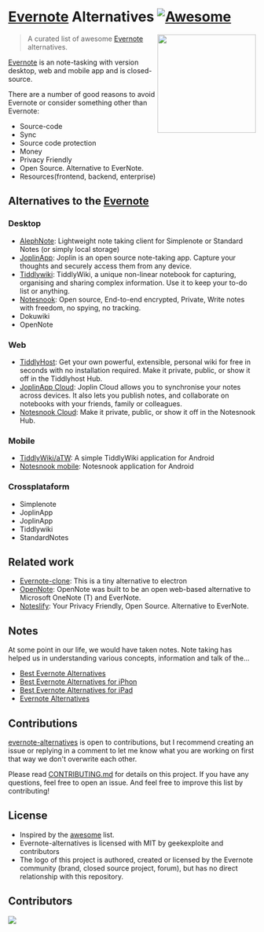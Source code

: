 <!-- markdownlint-configure-file {
  "MD013": {
    "code_blocks": false,
    "tables": false
  },
  "MD033": false,
  "MD041": false
} -->

# [Evernote](https://evernote.com/) Alternatives [![Awesome](https://awesome.re/badge.svg)](https://awesome.re)

[<img src="https://logosmarcas.net/wp-content/uploads/2021/04/Evernote-Logo-650x366.png" align="right" width="200">](https://evernote.com)

> A curated list of awesome [Evernote](https://evernote.com) alternatives.

[Evernote](https://evernote.com/) is an note-tasking with version desktop, web and mobile app and is closed-source.  

There are a number of good reasons to avoid Evernote or consider something other than Evernote:
* Source-code
* Sync
* Source code protection
* Money
* Privacy Friendly
* Open Source. Alternative to EverNote.
* Resources(frontend, backend, enterprise)
  
## Alternatives to the [Evernote](https://evernote.com)

### Desktop
* [AlephNote](https://github.com/Mikescher/AlephNote): Lightweight note taking client for Simplenote or Standard Notes (or simply local storage)
* [JoplinApp](https://joplinapp.org/): Joplin is an open source note-taking app. Capture your thoughts and securely access them from any device.
* [Tiddlywiki](https://tiddlywiki.com/): TiddlyWiki, a unique non-linear notebook for capturing, organising and sharing complex information. Use it to keep your to-do list or anything.
* [Notesnook](https://notesnook.com/): Open source, End-to-end encrypted, Private, Write notes with freedom, no spying, no tracking.
* Dokuwiki
* OpenNote

### Web
* [TiddlyHost](https://tiddlyhost.com/): Get your own powerful, extensible, personal wiki for free in seconds with no installation required. Make it private, public, or show it off in the Tiddlyhost Hub.
* [JoplinApp Cloud](https://joplinapp.org/plans/): Joplin Cloud allows you to synchronise your notes across devices. It also lets you publish notes, and collaborate on notebooks with your friends, family or colleagues.
* [Notesnook Cloud](https://notesnook.com/): Make it private, public, or show it off in the Notesnook Hub.
  
### Mobile
* [TiddlyWiki/aTW](https://github.com/TiddlyWiki/aTW): A simple TiddlyWiki application for Android
* [Notesnook mobile](https://play.google.com/store/apps/details?id=com.streetwriters.notesnook&hl=en_US): Notesnook application for Android

### Crossplataform
- Simplenote
- JoplinApp
- JoplinApp
- Tiddlywiki
- StandardNotes

## Related work
* [Evernote-clone](https://github.com/topics/evernote-clone): This is a tiny alternative to electron
* [OpenNote](https://github.com/FoxUSA/OpenNote): OpenNote was built to be an open web-based alternative to Microsoft OneNote (T) and EverNote.
* [Noteslify](https://github.com/bytemakers/Noteslify): Your Privacy Friendly, Open Source. Alternative to EverNote.

## Notes
At some point in our life, we would have taken notes.  Note taking has helped us in understanding various concepts, information and talk of the...
- [Best Evernote Alternatives](https://geekeasier.com/best-evernote-alternatives-for-iphone-or-ipad/4896/)
- [Best Evernote Alternatives for iPhon](https://geekeasier.com/best-evernote-alternatives-for-iphone-or-ipad/4896/)
- [Best Evernote Alternatives for iPad](https://geekeasier.com/best-evernote-alternatives-for-iphone-or-ipad/4896/)
- [Evernote Alternatives](https://geekeasier.com/best-evernote-alternatives-for-iphone-or-ipad/4896/)

## Contributions
[evernote-alternatives](https://github.com/geekexploite/evernote-alternatives) is open to contributions, but I recommend creating an issue or replying in a comment to let me know what you are working on first that way we don't overwrite each other.

Please read [CONTRIBUTING.md](./CONTRIBUTING.md) for details on this project. If you have any questions, feel free to open an issue. And feel free to improve this list by contributing! 

## License
* Inspired by the [awesome](https://github.com/sindresorhus/awesome) list.
* Evernote-alternatives is licensed with MIT by geekexploite and contributors
* The logo of this project is authored, created or licensed by the Evernote community (brand, closed source project, forum), but has no direct relationship with this repository.

## Contributors
<a href="https://github.com/geekexploite/evernote-alternatives/graphs/contributors">
  <img src="https://contrib.rocks/image?repo=geekexploite/evernote-alternatives"/>
</a>
